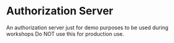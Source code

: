 # Authorization Server

An authorization server just for demo purposes to be used during workshops
Do NOT use this for production use.

